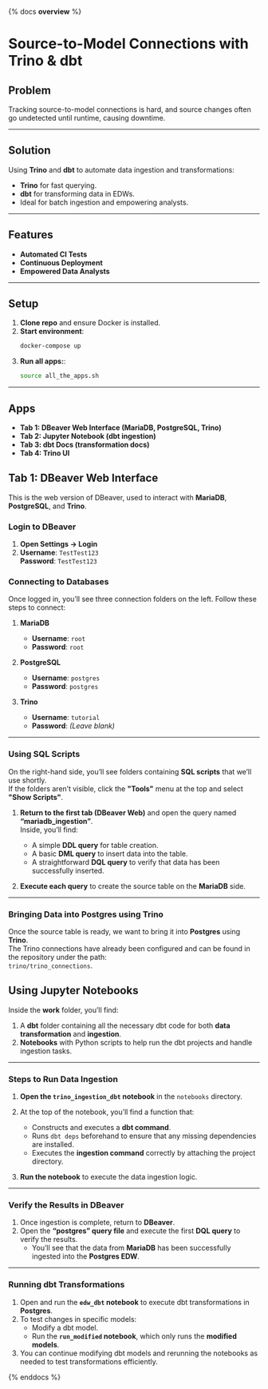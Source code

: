 {% docs __overview__ %}

# Source-to-Model Connections with Trino & dbt

## **Problem**
Tracking source-to-model connections is hard, and source changes often go undetected until runtime, causing downtime.

---

## **Solution**
Using **Trino** and **dbt** to automate data ingestion and transformations:
- **Trino** for fast querying.
- **dbt** for transforming data in EDWs.
- Ideal for batch ingestion and empowering analysts.

---

## **Features**
- **Automated CI Tests**
- **Continuous Deployment**
- **Empowered Data Analysts**

---

## **Setup**
1. **Clone repo** and ensure Docker is installed.
2. **Start environment**:  
   ```bash
   docker-compose up
   ```
3. **Run all apps:**:
    ```bash
    source all_the_apps.sh
    ```

---

## **Apps**
- **Tab 1: DBeaver Web Interface (MariaDB, PostgreSQL, Trino)**
- **Tab 2: Jupyter Notebook (dbt ingestion)**
- **Tab 3: dbt Docs (transformation docs)**
- **Tab 4: Trino UI**

## **Tab 1: DBeaver Web Interface**

This is the web version of DBeaver, used to interact with **MariaDB**, **PostgreSQL**, and **Trino**.

### **Login to DBeaver**
1. **Open Settings → Login**  
2. **Username**: `TestTest123`  
   **Password**: `TestTest123`

### **Connecting to Databases**
Once logged in, you’ll see three connection folders on the left. Follow these steps to connect:

1. **MariaDB**  
   - **Username**: `root`  
   - **Password**: `root`

2. **PostgreSQL**  
   - **Username**: `postgres`  
   - **Password**: `postgres`

3. **Trino**  
   - **Username**: `tutorial`  
   - **Password**: *(Leave blank)*

---

### **Using SQL Scripts**
On the right-hand side, you’ll see folders containing **SQL scripts** that we’ll use shortly.  
If the folders aren’t visible, click the **"Tools"** menu at the top and select **"Show Scripts"**.

1. **Return to the first tab (DBeaver Web)** and open the query named **“mariadb_ingestion”**.  
   Inside, you’ll find:
   - A simple **DDL query** for table creation.  
   - A basic **DML query** to insert data into the table.  
   - A straightforward **DQL query** to verify that data has been successfully inserted.

2. **Execute each query** to create the source table on the **MariaDB** side.

---

### **Bringing Data into Postgres using Trino**
Once the source table is ready, we want to bring it into **Postgres** using **Trino**.  
The Trino connections have already been configured and can be found in the repository under the path:  
`trino/trino_connections`.


## **Using Jupyter Notebooks**

Inside the **work** folder, you’ll find:

1. A **dbt** folder containing all the necessary dbt code for both **data transformation** and **ingestion**.
2. **Notebooks** with Python scripts to help run the dbt projects and handle ingestion tasks.

---

### **Steps to Run Data Ingestion**

1. **Open the `trino_ingestion_dbt` notebook** in the `notebooks` directory.  
2. At the top of the notebook, you’ll find a function that:
   - Constructs and executes a **dbt command**.  
   - Runs `dbt deps` beforehand to ensure that any missing dependencies are installed.  
   - Executes the **ingestion command** correctly by attaching the project directory.

3. **Run the notebook** to execute the data ingestion logic.

---

### **Verify the Results in DBeaver**
1. Once ingestion is complete, return to **DBeaver**.  
2. Open the **“postgres” query file** and execute the first **DQL query** to verify the results.  
   - You’ll see that the data from **MariaDB** has been successfully ingested into the **Postgres EDW**.

---

### **Running dbt Transformations**

1. Open and run the **`edw_dbt` notebook** to execute dbt transformations in **Postgres**.
2. To test changes in specific models:
   - Modify a dbt model.  
   - Run the **`run_modified` notebook**, which only runs the **modified models**.
3. You can continue modifying dbt models and rerunning the notebooks as needed to test transformations efficiently.

{% enddocs %}